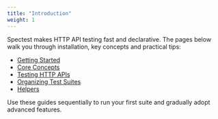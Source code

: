 ```yaml
---
title: "Introduction"
weight: 1
---
```


Spectest makes HTTP API testing fast and declarative. The pages below walk you through installation, key concepts and practical tips:

- [Getting Started](./getting-started/)
- [Core Concepts](./concepts/)
- [Testing HTTP APIs](./testing-http-apis/)
- [Organizing Test Suites](./organizing-test-suites/)
- [Helpers](./helpers/)

Use these guides sequentially to run your first suite and gradually adopt advanced features.
